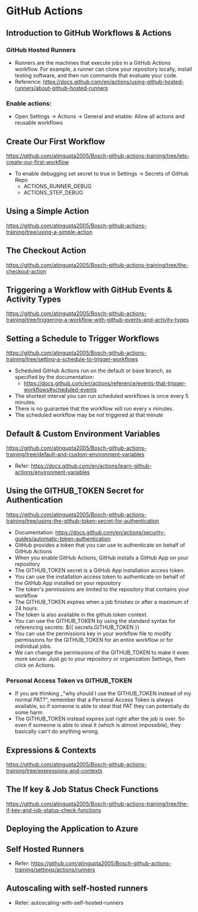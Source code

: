 # GitHub Actions
## Introduction to GitHub Workflows & Actions
### GitHub Hosted Runners
 - Runners are the machines that execute jobs in a GitHub Actions workflow. For example, a runner can clone your repository locally, install testing software, and then run commands that evaluate your code.
 - Reference: https://docs.github.com/en/actions/using-github-hosted-runners/about-github-hosted-runners

### Enable actions:
  - Open Settings -> Actions -> General and enable: Allow all actions and reusable workflows


## Create Our First Workflow
https://github.com/atingupta2005/Bosch-github-actions-training/tree/lets-create-our-first-workflow

- To enable debugging set secret to true in Settings -> Secrets of GitHub Repo
  - ACTIONS_RUNNER_DEBUG
  - ACTIONS_STEP_DEBUG

## Using a Simple Action
https://github.com/atingupta2005/Bosch-github-actions-training/tree/using-a-simple-action

## The Checkout Action
https://github.com/atingupta2005/Bosch-github-actions-training/tree/the-checkout-action

## Triggering a Workflow with GitHub Events & Activity Types
https://github.com/atingupta2005/Bosch-github-actions-training/tree/triggering-a-workflow-with-github-events-and-activity-types

## Setting a Schedule to Trigger Workflows
https://github.com/atingupta2005/Bosch-github-actions-training/tree/setting-a-schedule-to-trigger-workflows
- Scheduled GitHub Actions run on the default or base branch, as specified by the documentation:
  - https://docs.github.com/en/actions/reference/events-that-trigger-workflows#scheduled-events
- The shortest interval you can run scheduled workflows is once every 5 minutes.
- There is no guarantee that the workflow will run every x minutes.
- The scheduled workflow may be not triggered at that minute 

## Default & Custom Environment Variables
https://github.com/atingupta2005/Bosch-github-actions-training/tree/default-and-custom-environment-variables
- Refer: https://docs.github.com/en/actions/learn-github-actions/environment-variables

## Using the GITHUB_TOKEN Secret for Authentication
https://github.com/atingupta2005/Bosch-github-actions-training/tree/using-the-github-token-secret-for-authentication
- Documentation: https://docs.github.com/en/actions/security-guides/automatic-token-authentication
- GitHub provides a token that you can use to authenticate on behalf of GitHub Actions
- When you enable GitHub Actions, GitHub installs a GitHub App on your repository
- The GITHUB_TOKEN secret is a GitHub App installation access token.
- You can use the installation access token to authenticate on behalf of the GitHub App installed on your repository
- The token's permissions are limited to the repository that contains your workflow
- The GITHUB_TOKEN expires when a job finishes or after a maximum of 24 hours.
- The token is also available in the github.token context.
- You can use the GITHUB_TOKEN by using the standard syntax for referencing secrets: ${{ secrets.GITHUB_TOKEN }}
- You can use the permissions key in your workflow file to modify permissions for the GITHUB_TOKEN for an entire workflow or for individual jobs.
- We can change the permissions of the GITHUB_TOKEN to make it even more secure. Just go to your repository or organization Settings, then click on Actions.
### Personal Access Token vs GITHUB_TOKEN
- If you are thinking _"why should I use the GITHUB_TOKEN instead of my normal PAT?", remember that a Personal Access Token is always available, so if someone is able to steal that PAT they can potentially do some harm.
- The GITHUB_TOKEN instead expires just right after the job is over. So even if someone is able to steal it (which is almost impossible), they basically can't do anything wrong.

## Expressions & Contexts
https://github.com/atingupta2005/Bosch-github-actions-training/tree/expressions-and-contexts

## The If key & Job Status Check Functions
https://github.com/atingupta2005/Bosch-github-actions-training/tree/the-if-key-and-job-status-check-functions

## Deploying the Application to Azure

## Self Hosted Runners
- Refer: https://github.com/atingupta2005/Bosch-github-actions-training/settings/actions/runners

## Autoscaling with self-hosted runners
- Refer: autoscaling-with-self-hosted-runners
